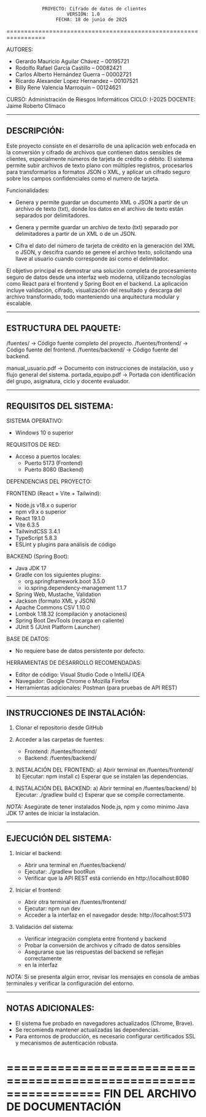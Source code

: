 
                 PROYECTO: Cifrado de datos de clientes
                          VERSIÓN: 1.0
                      FECHA: 18 de junio de 2025
=================================================================

AUTORES:
- Gerardo Mauricio Aguilar Chávez – 00195721
- Rodolfo Rafael García Castillo – 00082421
- Carlos Alberto Hernández Guerra – 00002721
- Ricardo Alexander Lopez Hernandez – 00107521
- Billy Rene Valencia Marroquín  – 00124621

CURSO: Administración de Riesgos Informáticos
CICLO: I-2025
DOCENTE: Jaime Roberto Clímaco

-----------------------------------------------------------------
DESCRIPCIÓN:
-----------------------------------------------------------------
Este proyecto consiste en el desarrollo de una aplicación web enfocada
en la conversión y cifrado de archivos que contienen datos sensibles de 
clientes, especialmente números de tarjeta de crédito o débito. El sistema 
permite subir archivos de texto plano con múltiples registros, procesarlos 
para transformarlos a formatos JSON o XML, y aplicar un cifrado seguro sobre
los campos confidenciales como el numero de tarjeta.

Funcionalidades:
- Genera y permite guardar un documento XML o JSON a partir de un archivo de texto
(txt), donde los datos en el archivo de texto están separados por delimitadores.

- Genera y permite guardar un archivo de texto (txt) separado por delimitadores a 
partir de un XML o de un JSON.

- Cifra el dato del número de tarjeta de crédito en la generación del XML o JSON, y
descifra cuando se genere el archivo texto, solicitando una llave al usuario cuando
corresponde asi como el delimitador. 

El objetivo principal es demostrar una solución completa de procesamiento seguro 
de datos desde una interfaz web moderna, utilizando tecnologías como React para el 
frontend y Spring Boot en el backend. La aplicación incluye validación, cifrado, 
visualización del resultado y descarga del archivo transformado, todo manteniendo 
una arquitectura modular y escalable.

-----------------------------------------------------------------
ESTRUCTURA DEL PAQUETE:
-----------------------------------------------------------------
/fuentes/               → Código fuente completo del proyecto.
/fuentes/frontend/      → Código fuente del frontend.
/fuentes/backend/       → Código fuente del backend.

manual_usuario.pdf      → Documento con instrucciones de instalación,
                          uso y flujo general del sistema.
portada_equipo.pdf      → Portada con identificación del grupo,
                          asignatura, ciclo y docente evaluador.

-----------------------------------------------------------------
REQUISITOS DEL SISTEMA:
-----------------------------------------------------------------
SISTEMA OPERATIVO:
- Windows 10 o superior

REQUISITOS DE RED:
- Acceso a puertos locales:
  - Puerto 5173 (Frontend)
  - Puerto 8080 (Backend)

DEPENDENCIAS DEL PROYECTO:

  FRONTEND (React + Vite + Tailwind):
  - Node.js v18.x o superior
  - npm v9.x o superior
  - React 19.1.0
  - Vite 6.3.5
  - TailwindCSS 3.4.1
  - TypeScript 5.8.3
  - ESLint y plugins para análisis de código

  BACKEND (Spring Boot):
  - Java JDK 17
  - Gradle con los siguientes plugins:
    - org.springframework.boot 3.5.0
    - io.spring.dependency-management 1.1.7
  - Spring Web, Mustache, Validation
  - Jackson (formato XML y JSON)
  - Apache Commons CSV 1.10.0
  - Lombok 1.18.32 (compilación y anotaciones)
  - Spring Boot DevTools (recarga en caliente)
  - JUnit 5 (JUnit Platform Launcher)

BASE DE DATOS:
- No requiere base de datos persistente por defecto.

HERRAMIENTAS DE DESARROLLO RECOMENDADAS:
- Editor de código: Visual Studio Code o IntelliJ IDEA
- Navegador: Google Chrome o Mozilla Firefox
- Herramientas adicionales: Postman (para pruebas de API REST)

-----------------------------------------------------------------
INSTRUCCIONES DE INSTALACIÓN:
-----------------------------------------------------------------

1. Clonar el repositorio desde GitHub

2. Acceder a las carpetas de fuentes:
   - Frontend: /fuentes/frontend/
   - Backend: /fuentes/backend/

3. INSTALACIÓN DEL FRONTEND:
   a) Abrir terminal en /fuentes/frontend/
   b) Ejecutar:
      npm install
   c) Esperar que se instalen las dependencias.

4. INSTALACIÓN DEL BACKEND:
   a) Abrir terminal en /fuentes/backend/
   b) Ejecutar:
      ./gradlew build
   c) Esperar que se compile correctamente.

*NOTA:* Asegúrate de tener instalados Node.js, npm y como minimo Java 
JDK 17 antes de iniciar la instalación.


-----------------------------------------------------------------
EJECUCIÓN DEL SISTEMA:
-----------------------------------------------------------------

1. Iniciar el backend:
   - Abrir una terminal en /fuentes/backend/
   - Ejecutar: ./gradlew bootRun
   - Verificar que la API REST está corriendo en http://localhost:8080

2. Iniciar el frontend:
   - Abrir otra terminal en /fuentes/frontend/
   - Ejecutar: npm run dev
   - Acceder a la interfaz en el navegador desde: http://localhost:5173

3. Validación del sistema:
   - Verificar integración completa entre frontend y backend
   - Probar la conversión de archivos y cifrado de datos sensibles
   - Asegurarse que las respuestas del backend se reflejan correctamente 
   - en la interfaz

*NOTA:* Si se presenta algún error, revisar los mensajes en consola de 
ambas terminales y verificar la configuración del entorno.

-----------------------------------------------------------------
NOTAS ADICIONALES:
-----------------------------------------------------------------
- El sistema fue probado en navegadores actualizados (Chrome, Brave).
- Se recomienda mantener actualizadas las dependencias.
- Para entornos de producción, es necesario configurar certificados SSL
  y mecanismos de autenticación robusta.

=================================================================
                   FIN DEL ARCHIVO DE DOCUMENTACIÓN
=================================================================
